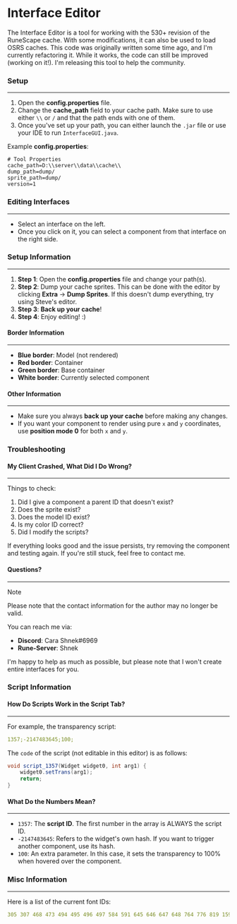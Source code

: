 # Interface Editor

The Interface Editor is a tool for working with the 530+ revision of the RuneScape cache. With some modifications, it can also be used to load OSRS caches. This code was originally written some time ago, and I'm currently refactoring it. While it works, the code can still be improved (working on it!). I'm releasing this tool to help the community.

### Setup

---

1. Open the **config.properties** file.
2. Change the **cache_path** field to your cache path. Make sure to use either `\\` or `/` and that the path ends with one of them.
3. Once you've set up your path, you can either launch the `.jar` file or use your IDE to run `InterfaceGUI.java`.

Example **config.properties**:

```properties
# Tool Properties
cache_path=D:\\server\\data\\cache\\
dump_path=dump/
sprite_path=dump/
version=1
```

### Editing Interfaces

---

- Select an interface on the left.
- Once you click on it, you can select a component from that interface on the right side.

### Setup Information

---

1.  **Step 1**: Open the **config.properties** file and change your path(s).
2.  **Step 2**: Dump your cache sprites. This can be done with the editor by clicking **Extra** -> **Dump Sprites**. If this doesn't dump everything, try using Steve's editor.
3.  **Step 3**: **Back up your cache**!
4.  **Step 4**: Enjoy editing! :)

#### Border Information

---

- **Blue border**: Model (not rendered)
- **Red border**: Container
- **Green border**: Base container
- **White border**: Currently selected component

#### Other Information

---

- Make sure you always **back up your cache** before making any changes.
- If you want your component to render using pure `x` and `y` coordinates, use **position mode 0** for both `x` and `y`.

### Troubleshooting

#### My Client Crashed, What Did I Do Wrong?

---

Things to check:

1.  Did I give a component a parent ID that doesn't exist?
2.  Does the sprite exist?
3.  Does the model ID exist?
4.  Is my color ID correct?
5.  Did I modify the scripts?

If everything looks good and the issue persists, try removing the component and testing again. If you're still stuck, feel free to contact me.

#### Questions?

---

> [!NOTE]  
> Please note that the contact information for the author may no longer be valid.

You can reach me via:

- **Discord**: Cara Shnek#6969
- **Rune-Server**: Shnek

I'm happy to help as much as possible, but please note that I won't create entire interfaces for you.

### Script Information

#### How Do Scripts Work in the Script Tab?

---

For example, the transparency script:

```yaml
1357;-2147483645;100;
```

The `code` of the script (not editable in this editor) is as follows:

```java
void script_1357(Widget widget0, int arg1) {
    widget0.setTrans(arg1);
    return;
}
```

#### What Do the Numbers Mean?

---

- `1357`: The **script ID**. The first number in the array is ALWAYS the script ID.
- `-2147483645`: Refers to the widget's own hash. If you want to trigger another component, use its hash.
- `100`: An extra parameter. In this case, it sets the transparency to 100% when hovered over the component.

### Misc Information

---

Here is a list of the current font IDs:

```yaml
305 307 468 473 494 495 496 497 584 591 645 646 647 648 764 776 819 1591 2244 2710 3237 3793 3794 3795 4040 5419 5631 13120 13121
```
